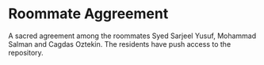 # Roommate Aggreement

A sacred agreement among the roommates Syed Sarjeel Yusuf, Mohammad Salman and Cagdas Oztekin. The residents have push access to the repository.
